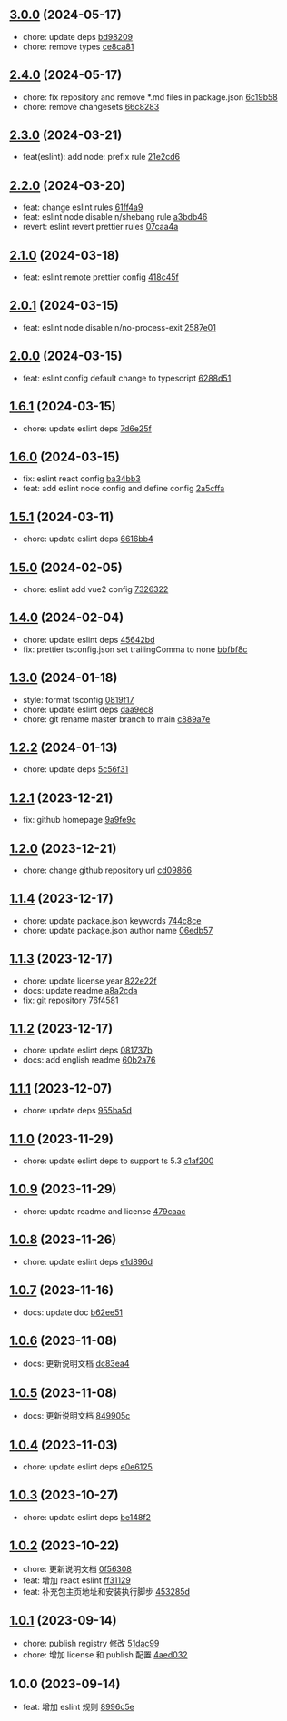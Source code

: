 ## [3.0.0](https://github.com/tomjs/config/compare/%40tomjs%2Feslint%402.4.0...%40tomjs%2Feslint%403.0.0) (2024-05-17)

- chore: update deps [bd98209](https://github.com/tomjs/config/commit/bd98209)
- chore: remove types [ce8ca81](https://github.com/tomjs/config/commit/ce8ca81)

## [2.4.0](https://github.com/tomjs/config/compare/%40tomjs%2Feslint%402.3.0...%40tomjs%2Feslint%402.4.0) (2024-05-17)

- chore: fix repository and remove \*.md files in package.json [6c19b58](https://github.com/tomjs/config/commit/6c19b58)
- chore: remove changesets [66c8283](https://github.com/tomjs/config/commit/66c8283)

## [2.3.0](https://github.com/tomjs/config/compare/%40tomjs%2Feslint%402.2.0...%40tomjs%2Feslint%402.3.0) (2024-03-21)

- feat(eslint): add node: prefix rule [21e2cd6](https://github.com/tomjs/config/commit/21e2cd6)

## [2.2.0](https://github.com/tomjs/config/compare/%40tomjs%2Feslint%402.1.0...%40tomjs%2Feslint%402.2.0) (2024-03-20)

- feat: change eslint rules [61ff4a9](https://github.com/tomjs/config/commit/61ff4a9)
- feat: eslint node disable n/shebang rule [a3bdb46](https://github.com/tomjs/config/commit/a3bdb46)
- revert: eslint revert prettier rules [07caa4a](https://github.com/tomjs/config/commit/07caa4a)

## [2.1.0](https://github.com/tomjs/config/compare/%40tomjs%2Feslint%402.0.1...%40tomjs%2Feslint%402.1.0) (2024-03-18)

- feat: eslint remote prettier config [418c45f](https://github.com/tomjs/config/commit/418c45f)

## [2.0.1](https://github.com/tomjs/config/compare/%40tomjs%2Feslint%402.0.0...%40tomjs%2Feslint%402.0.1) (2024-03-15)

- feat: eslint node disable n/no-process-exit [2587e01](https://github.com/tomjs/config/commit/2587e01)

## [2.0.0](https://github.com/tomjs/config/compare/%40tomjs%2Feslint%401.6.1...%40tomjs%2Feslint%402.0.0) (2024-03-15)

- feat: eslint config default change to typescript [6288d51](https://github.com/tomjs/config/commit/6288d51)

## [1.6.1](https://github.com/tomjs/config/compare/%40tomjs%2Feslint%401.6.0...%40tomjs%2Feslint%401.6.1) (2024-03-15)

- chore: update eslint deps [7d6e25f](https://github.com/tomjs/config/commit/7d6e25f)

## [1.6.0](https://github.com/tomjs/config/compare/%40tomjs%2Feslint%401.5.1...%40tomjs%2Feslint%401.6.0) (2024-03-15)

- fix: eslint react config [ba34bb3](https://github.com/tomjs/config/commit/ba34bb3)
- feat: add eslint node config and define config [2a5cffa](https://github.com/tomjs/config/commit/2a5cffa)

## [1.5.1](https://github.com/tomjs/config/compare/%40tomjs%2Feslint%401.5.0...%40tomjs%2Feslint%401.5.1) (2024-03-11)

- chore: update eslint deps [6616bb4](https://github.com/tomjs/config/commit/6616bb4)

## [1.5.0](https://github.com/tomjs/config/compare/%40tomjs%2Feslint%401.4.0...%40tomjs%2Feslint%401.5.0) (2024-02-05)

- chore: eslint add vue2 config [7326322](https://github.com/tomjs/config/commit/7326322)

## [1.4.0](https://github.com/tomjs/config/compare/%40tomjs%2Feslint%401.3.0...%40tomjs%2Feslint%401.4.0) (2024-02-04)

- chore: update eslint deps [45642bd](https://github.com/tomjs/config/commit/45642bd)
- fix: prettier tsconfig.json set trailingComma to none [bbfbf8c](https://github.com/tomjs/config/commit/bbfbf8c)

## [1.3.0](https://github.com/tomjs/config/compare/%40tomjs%2Feslint%401.2.2...%40tomjs%2Feslint%401.3.0) (2024-01-18)

- style: format tsconfig [0819f17](https://github.com/tomjs/config/commit/0819f17)
- chore: update eslint deps [daa9ec8](https://github.com/tomjs/config/commit/daa9ec8)
- chore: git rename master branch to main [c889a7e](https://github.com/tomjs/config/commit/c889a7e)

## [1.2.2](https://github.com/tomjs/config/compare/%40tomjs%2Feslint%401.2.1...%40tomjs%2Feslint%401.2.2) (2024-01-13)

- chore: update deps [5c56f31](https://github.com/tomjs/config/commit/5c56f31)

## [1.2.1](https://github.com/tomjs/config/compare/%40tomjs%2Feslint%401.2.0...%40tomjs%2Feslint%401.2.1) (2023-12-21)

- fix: github homepage [9a9fe9c](https://github.com/tomjs/config/commit/9a9fe9c)

## [1.2.0](https://github.com/tomjs/config/compare/%40tomjs%2Feslint%401.1.4...%40tomjs%2Feslint%401.2.0) (2023-12-21)

- chore: change github repository url [cd09866](https://github.com/tomjs/config/commit/cd09866)

## [1.1.4](https://github.com/tomjs/config/compare/%40tomjs%2Feslint%401.1.3...%40tomjs%2Feslint%401.1.4) (2023-12-17)

- chore: update package.json keywords [744c8ce](https://github.com/tomjs/config/commit/744c8ce)
- chore: update package.json author name [06edb57](https://github.com/tomjs/config/commit/06edb57)

## [1.1.3](https://github.com/tomjs/config/compare/%40tomjs%2Feslint%401.1.2...%40tomjs%2Feslint%401.1.3) (2023-12-17)

- chore: update license year [822e22f](https://github.com/tomjs/config/commit/822e22f)
- docs: update readme [a8a2cda](https://github.com/tomjs/config/commit/a8a2cda)
- fix: git repository [76f4581](https://github.com/tomjs/config/commit/76f4581)

## [1.1.2](https://github.com/tomjs/config/compare/%40tomjs%2Feslint%401.1.1...%40tomjs%2Feslint%401.1.2) (2023-12-17)

- chore: update eslint deps [081737b](https://github.com/tomjs/config/commit/081737b)
- docs: add english readme [60b2a76](https://github.com/tomjs/config/commit/60b2a76)

## [1.1.1](https://github.com/tomjs/config/compare/%40tomjs%2Feslint%401.1.0...%40tomjs%2Feslint%401.1.1) (2023-12-07)

- chore: update deps [955ba5d](https://github.com/tomjs/config/commit/955ba5d)

## [1.1.0](https://github.com/tomjs/config/compare/%40tomjs%2Feslint%401.0.9...%40tomjs%2Feslint%401.1.0) (2023-11-29)

- chore: update eslint deps to support ts 5.3 [c1af200](https://github.com/tomjs/config/commit/c1af200)

## [1.0.9](https://github.com/tomjs/config/compare/%40tomjs%2Feslint%401.0.8...%40tomjs%2Feslint%401.0.9) (2023-11-29)

- chore: update readme and license [479caac](https://github.com/tomjs/config/commit/479caac)

## [1.0.8](https://github.com/tomjs/config/compare/%40tomjs%2Feslint%401.0.7...%40tomjs%2Feslint%401.0.8) (2023-11-26)

- chore: update eslint deps [e1d896d](https://github.com/tomjs/config/commit/e1d896d)

## [1.0.7](https://github.com/tomjs/config/compare/%40tomjs%2Feslint%401.0.6...%40tomjs%2Feslint%401.0.7) (2023-11-16)

- docs: update doc [b62ee51](https://github.com/tomjs/config/commit/b62ee51)

## [1.0.6](https://github.com/tomjs/config/compare/%40tomjs%2Feslint%401.0.5...%40tomjs%2Feslint%401.0.6) (2023-11-08)

- docs: 更新说明文档 [dc83ea4](https://github.com/tomjs/config/commit/dc83ea4)

## [1.0.5](https://github.com/tomjs/config/compare/%40tomjs%2Feslint%401.0.4...%40tomjs%2Feslint%401.0.5) (2023-11-08)

- docs: 更新说明文档 [849905c](https://github.com/tomjs/config/commit/849905c)

## [1.0.4](https://github.com/tomjs/config/compare/%40tomjs%2Feslint%401.0.3...%40tomjs%2Feslint%401.0.4) (2023-11-03)

- chore: update eslint deps [e0e6125](https://github.com/tomjs/config/commit/e0e6125)

## [1.0.3](https://github.com/tomjs/config/compare/%40tomjs%2Feslint%401.0.2...%40tomjs%2Feslint%401.0.3) (2023-10-27)

- chore: update eslint deps [be148f2](https://github.com/tomjs/config/commit/be148f2)

## [1.0.2](https://github.com/tomjs/config/compare/%40tomjs%2Feslint%401.0.1...%40tomjs%2Feslint%401.0.2) (2023-10-22)

- chore: 更新说明文档 [0f56308](https://github.com/tomjs/config/commit/0f56308)
- feat: 增加 react eslint [ff31129](https://github.com/tomjs/config/commit/ff31129)
- feat: 补充包主页地址和安装执行脚步 [453285d](https://github.com/tomjs/config/commit/453285d)

## [1.0.1](https://github.com/tomjs/config/compare/%40tomjs%2Feslint%401.0.0...%40tomjs%2Feslint%401.0.1) (2023-09-14)

- chore: publish registry 修改 [51dac99](https://github.com/tomjs/config/commit/51dac99)
- chore: 增加 license 和 publish 配置 [4aed032](https://github.com/tomjs/config/commit/4aed032)

## 1.0.0 (2023-09-14)

- feat: 增加 eslint 规则 [8996c5e](https://github.com/tomjs/config/commit/8996c5e)
